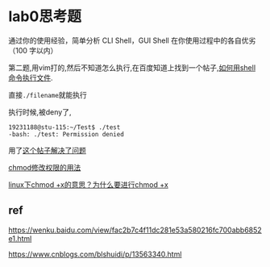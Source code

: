 # lab0思考题

通过你的使用经验，简单分析 CLI Shell，GUI Shell 在你使用过程中的各自优劣（100 字以内）

第二题,用vim打的,然后不知道怎么执行,在百度知道上找到一个帖子,[如何用shell命令执行文件](https://zhidao.baidu.com/question/1962364612608727220.html).

直接`./filename`就能执行

执行时候,被deny了,

```
19231188@stu-115:~/Test$ ./test
-bash: ./test: Permission denied
```

用了[这个帖子解决了问题](https://blog.csdn.net/qq_24132367/article/details/91970116)

[chmod修改权限的用法](https://blog.csdn.net/qq_42289214/article/details/87996211)

[linux下chmod +x的意思？为什么要进行chmod +x](https://blog.csdn.net/u012106306/article/details/80436911)

## ref

https://wenku.baidu.com/view/fac2b7c4f11dc281e53a580216fc700abb6852e1.html

https://www.cnblogs.com/blshuidi/p/13563340.html
